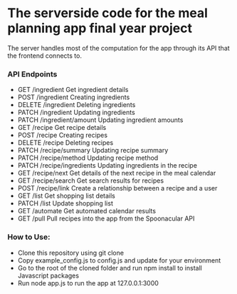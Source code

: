 # The serverside code for the meal planning app final year project

The server handles most of the computation for the app through its API that the frontend connects to.

### API Endpoints
* GET	   /ingredient          Get ingredient details
* POST   /ingredient	        Creating ingredients
* DELETE /ingredient	        Deleting ingredients
* PATCH  /ingredient	        Updating ingredients
* PATCH  /ingredient/amount	Updating ingredient amounts
* GET	   /recipe              Get recipe details
* POST   /recipe		        Creating recipes
* DELETE /recipe		        Deleting recipes
* PATCH  /recipe/summary	    Updating recipe summary
* PATCH  /recipe/method	    Updating recipe method
* PATCH  /recipe/ingredients	Updating ingredients in the recipe
* GET	   /recipe/next	        Get details of the next recipe in the meal calendar
* GET	   /recipe/search	    Get search results for recipes
* POST   /recipe/link	        Create a relationship between a recipe and a user
* GET	   /list	            Get shopping list details
* PATCH  /list		        Update shopping list
* GET	   /automate	        Get automated calendar results
* GET	   /pull	            Pull recipes into the app from the Spoonacular API

### How to Use:
* Clone this repository using git clone
* Copy example_config.js to config.js and update for your environment
* Go to the root of the cloned folder and run npm install to install Javascript packages
* Run node app.js to run the app at 127.0.0.1:3000
